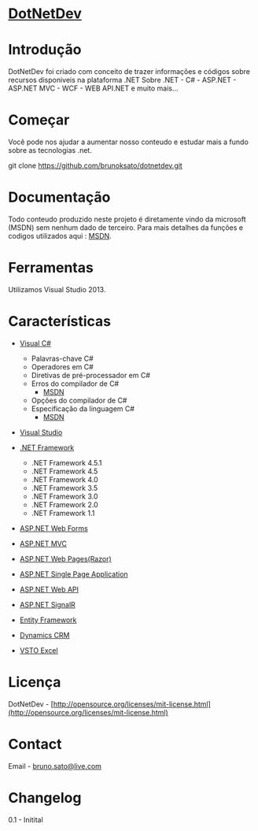 # [DotNetDev](http://dotnetdev.io)

# Introdução

DotNetDev foi criado com conceito de trazer informações e códigos sobre recursos disponiveis na plataforma .NET
Sobre .NET - C# - ASP.NET - ASP.NET MVC - WCF - WEB API.NET e muito mais...

# Começar

Você pode nos ajudar a aumentar nosso conteudo e estudar mais a fundo sobre as tecnologias .net.

git clone https://github.com/brunoksato/dotnetdev.git

# Documentação

Todo conteudo produzido neste projeto é diretamente vindo da microsoft (MSDN) sem nenhum dado de terceiro.
Para mais detalhes da funções e codigos utilizados aqui : [MSDN](http://msdn.microsoft.com/).

# Ferramentas

Utilizamos Visual Studio 2013.

# Características

  + [Visual C#](http://msdn.microsoft.com/pt-br/library/kx37x362.aspx)
    + Palavras-chave C#
    + Operadores em C#
    + Diretivas de pré-processador em C#
    + Erros do compilador de C#
      + [MSDN](http://msdn.microsoft.com/pt-br/library/ms228296.aspx)
    + Opções do compilador de C#
    + Especificação da linguagem C#
      + [MSDN](http://msdn.microsoft.com/pt-br/library/ms228593.aspx)
  
  + [Visual Studio](http://msdn.microsoft.com/pt-br/library/aa187916.aspx)

  + [.NET Framework](http://msdn.microsoft.com/pt-br/library/aa139615.aspx)
    + .NET Framework 4.5.1
    + .NET Framework 4.5
    + .NET Framework 4.0
    + .NET Framework 3.5
    + .NET Framework 3.0
    + .NET Framework 2.0
    + .NET Framework 1.1

  + [ASP.NET Web Forms](http://www.asp.net/web-forms)

  + [ASP.NET MVC](http://www.asp.net/mvc)

  + [ASP.NET Web Pages(Razor)](http://www.asp.net/web-pages)

  + [ASP.NET Single Page Application](http://www.asp.net/single-page-application)

  + [ASP.NET Web API](http://www.asp.net/web-api)

  + [ASP.NET SignalR](http://www.asp.net/signalr)

  + [Entity Framework](http://www.asp.net/entity-framework)

  + [Dynamics CRM](http://msdn.microsoft.com/en-us/dynamics/crm/dn467921)

  + [VSTO Excel](http://msdn.microsoft.com/pt-br/office/hh133430.aspx)
  

# Licença
  DotNetDev - [http://opensource.org/licenses/mit-license.html](http://opensource.org/licenses/mit-license.html)
  
# Contact
  Email - [bruno.sato@live.com](bruno.sato@live.com)
  
# Changelog
  0.1 - Initital
